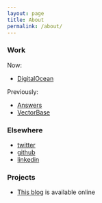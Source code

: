 ```yaml
---
layout: page
title: About
permalink: /about/
---
```


### Work


Now:

* [DigitalOcean](//www.digitalocean.com)

Previously:

* [Answers](//www.answers.com)
* [VectorBase](//www.vectorbase.org)
   
### Elsewhere

* [twitter](//twitter.com/_rbutler_)
* [github](//github.com/rbutler)
* [linkedin][linkedin]

### Projects

* [This blog](//github.com/rbutler/rbutler.github.io) is available online

[nd]: //www.nd.edu/
[linkedin]: //www.linkedin.com/in/rbutlerdev
